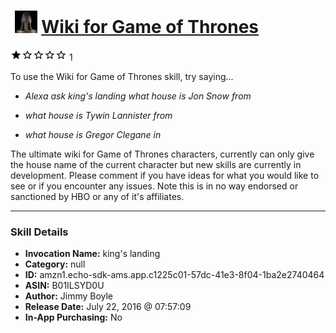 # &nbsp;<img src="skill_icon" alt="Wiki for Game of Thrones icon" width="36"> [Wiki for Game of Thrones](http://alexa.amazon.com/#skills/amzn1.echo-sdk-ams.app.c1225c01-57dc-41e3-8f04-1ba2e2740464)
![1 stars](../../images/ic_star_black_18dp_1x.png)![1 stars](../../images/ic_star_border_black_18dp_1x.png)![1 stars](../../images/ic_star_border_black_18dp_1x.png)![1 stars](../../images/ic_star_border_black_18dp_1x.png)![1 stars](../../images/ic_star_border_black_18dp_1x.png) 1

To use the Wiki for Game of Thrones skill, try saying...

* *Alexa ask king's landing what house is Jon Snow from*

* *what house is Tywin Lannister from*

* *what house is Gregor Clegane in*

The ultimate wiki for Game of Thrones characters, currently can only give the house name of the current character but new skills are currently in development. Please comment if you have ideas for what you would like to see or if you encounter any issues. Note this is in no way endorsed or sanctioned by HBO or any of it's affiliates.

***

### Skill Details

* **Invocation Name:** king's landing
* **Category:** null
* **ID:** amzn1.echo-sdk-ams.app.c1225c01-57dc-41e3-8f04-1ba2e2740464
* **ASIN:** B01ILSYD0U
* **Author:** Jimmy Boyle
* **Release Date:** July 22, 2016 @ 07:57:09
* **In-App Purchasing:** No

